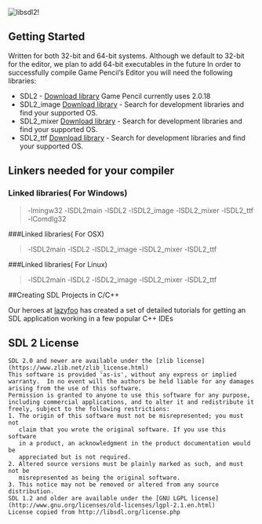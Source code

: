 ![libsdl2!](https://docs.gamepencil.net/wp-content/uploads/sites/6/2021/03/SDL_logo.png "SDL library")


## Getting Started
Written for both 32-bit and 64-bit systems. Although we default to 32-bit for the editor, we plan to add 64-bit executables in the future
In order to successfully compile Game Pencil’s Editor you will need the following libraries:

- SDL2 - [Download library](https://www.libsdl.org/download-2.0.php) Game Pencil currently uses 2.0.18
- SDL2_image  [Download library](https://www.libsdl.org/projects/SDL_image/) - Search for development libraries and find your supported OS.
- SDL2_mixer  [Download library](https://www.libsdl.org/projects/SDL_mixer/) - Search for development libraries and find your supported OS.
- SDL2_ttf  [Download library](https://www.libsdl.org/projects/SDL_ttf/) - Search for development libraries and find your supported OS.

## Linkers needed for your compiler

### Linked libraries( For Windows)
> -lmingw32 -lSDL2main -lSDL2 -lSDL2_image -lSDL2_mixer -lSDL2_ttf -lComdlg32

###Linked libraries( For OSX)

> -lSDL2main -lSDL2 -lSDL2_image -lSDL2_mixer -lSDL2_ttf

###Linked libraries( For Linux)
> -lSDL2main -lSDL2 -lSDL2_image -lSDL2_mixer -lSDL2_ttf

##Creating SDL Projects in C/C++

Our heroes at [lazyfoo](http://lazyfoo.net/tutorials/SDL/01_hello_SDL/index.php) has created a set of detailed tutorials for getting an SDL application working in a few popular C++ IDEs

## SDL 2 License
```
SDL 2.0 and newer are available under the [zlib license](https://www.zlib.net/zlib_license.html)
This software is provided 'as-is', without any express or implied
warranty.  In no event will the authors be held liable for any damages
arising from the use of this software.
Permission is granted to anyone to use this software for any purpose,
including commercial applications, and to alter it and redistribute it
freely, subject to the following restrictions:
1. The origin of this software must not be misrepresented; you must not
   claim that you wrote the original software. If you use this software
   in a product, an acknowledgment in the product documentation would be
   appreciated but is not required.
2. Altered source versions must be plainly marked as such, and must not be
   misrepresented as being the original software.
3. This notice may not be removed or altered from any source distribution.
SDL 1.2 and older are available under the [GNU LGPL license](http://www.gnu.org/licenses/old-licenses/lgpl-2.1.en.html)
License copied from http://libsdl.org/license.php
```


